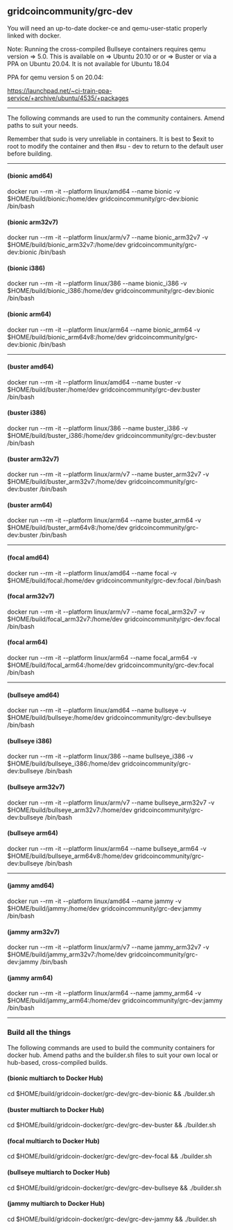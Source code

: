 ## gridcoincommunity/grc-dev

You will need an up-to-date docker-ce and qemu-user-static properly linked with docker.

Note: Running the cross-compiled Bullseye containers requires qemu version => 5.0. This is available on => Ubuntu 20.10 or or => Buster or via a PPA on Ubuntu 20.04. It is not available for Ubuntu 18.04

PPA for qemu version 5 on 20.04:

https://launchpad.net/~ci-train-ppa-service/+archive/ubuntu/4535/+packages
______________________________________________________________________________________________________

The following commands are used to run the community containers. Amend paths to suit your needs.

Remember that sudo is very unreliable in containers. It is best to $exit to root to modify the container and then #su - dev to return to the default user before building.
______________________________________________________________________________________________________

#### (bionic amd64)
docker run --rm -it --platform linux/amd64 --name bionic -v $HOME/build/bionic:/home/dev gridcoincommunity/grc-dev:bionic /bin/bash

#### (bionic arm32v7)
docker run --rm -it --platform linux/arm/v7 --name bionic_arm32v7 -v $HOME/build/bionic_arm32v7:/home/dev gridcoincommunity/grc-dev:bionic /bin/bash

#### (bionic i386)
docker run --rm -it --platform linux/386 --name bionic_i386 -v $HOME/build/bionic_i386:/home/dev gridcoincommunity/grc-dev:bionic /bin/bash

#### (bionic arm64)
docker run --rm -it --platform linux/arm64 --name bionic_arm64 -v $HOME/build/bionic_arm64v8:/home/dev gridcoincommunity/grc-dev:bionic /bin/bash
______________________________________________________________________________________________________

#### (buster amd64)
docker run --rm -it --platform linux/amd64 --name buster -v $HOME/build/buster:/home/dev gridcoincommunity/grc-dev:buster /bin/bash

#### (buster i386)
docker run --rm -it --platform linux/386 --name buster_i386 -v $HOME/build/buster_i386:/home/dev gridcoincommunity/grc-dev:buster /bin/bash

#### (buster arm32v7)
docker run --rm -it --platform linux/arm/v7 --name buster_arm32v7 -v $HOME/build/buster_arm32v7:/home/dev gridcoincommunity/grc-dev:buster /bin/bash

#### (buster arm64)
docker run --rm -it --platform linux/arm64 --name buster_arm64 -v $HOME/build/buster_arm64v8:/home/dev gridcoincommunity/grc-dev:buster /bin/bash
______________________________________________________________________________________________________

#### (focal amd64)
docker run --rm -it --platform linux/amd64 --name focal -v $HOME/build/focal:/home/dev gridcoincommunity/grc-dev:focal /bin/bash

#### (focal arm32v7)
docker run --rm -it --platform linux/arm/v7 --name focal_arm32v7 -v $HOME/build/focal_arm32v7:/home/dev gridcoincommunity/grc-dev:focal /bin/bash

#### (focal arm64)
docker run --rm -it --platform linux/arm64 --name focal_arm64 -v $HOME/build/focal_arm64:/home/dev gridcoincommunity/grc-dev:focal /bin/bash
______________________________________________________________________________________________________

#### (bullseye amd64)
docker run --rm -it --platform linux/amd64 --name bullseye -v $HOME/build/bullseye:/home/dev gridcoincommunity/grc-dev:bullseye /bin/bash

#### (bullseye i386)
docker run --rm -it --platform linux/386 --name bullseye_i386 -v $HOME/build/bullseye_i386:/home/dev gridcoincommunity/grc-dev:bullseye /bin/bash

#### (bullseye arm32v7)
docker run --rm -it --platform linux/arm/v7 --name bullseye_arm32v7 -v $HOME/build/bullseye_arm32v7:/home/dev gridcoincommunity/grc-dev:bullseye /bin/bash

#### (bullseye arm64)
docker run --rm -it --platform linux/arm64 --name bullseye_arm64 -v $HOME/build/bullseye_arm64v8:/home/dev gridcoincommunity/grc-dev:bullseye /bin/bash
______________________________________________________________________________________________________

#### (jammy amd64)
docker run --rm -it --platform linux/amd64 --name jammy -v $HOME/build/jammy:/home/dev gridcoincommunity/grc-dev:jammy /bin/bash

#### (jammy arm32v7)
docker run --rm -it --platform linux/arm/v7 --name jammy_arm32v7 -v $HOME/build/jammy_arm32v7:/home/dev gridcoincommunity/grc-dev:jammy /bin/bash

#### (jammy arm64)
docker run --rm -it --platform linux/arm64 --name jammy_arm64 -v $HOME/build/jammy_arm64:/home/dev gridcoincommunity/grc-dev:jammy /bin/bash
______________________________________________________________________________________________________

### Build all the things

The following commands are used to build the community containers for docker hub. Amend paths and the builder.sh files to suit your own local or hub-based, cross-compiled builds.

#### (bionic multiarch to Docker Hub)
cd $HOME/build/gridcoin-docker/grc-dev/grc-dev-bionic && ./builder.sh

#### (buster multiarch to Docker Hub)
cd $HOME/build/gridcoin-docker/grc-dev/grc-dev-buster && ./builder.sh

#### (focal multiarch to Docker Hub)
cd $HOME/build/gridcoin-docker/grc-dev/grc-dev-focal && ./builder.sh

#### (bullseye multiarch to Docker Hub)
cd $HOME/build/gridcoin-docker/grc-dev/grc-dev-bullseye && ./builder.sh

#### (jammy multiarch to Docker Hub)
cd $HOME/build/gridcoin-docker/grc-dev/grc-dev-jammy && ./builder.sh

